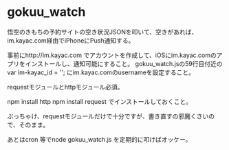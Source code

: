 # gokuu_watch

悟空のきもちの予約サイトの空き状況JSONを叩いて、空きがあれば、im.kayac.com経由でiPhoneにPush通知する。

事前にhttp://im.kayac.com でアカウントを作成して、iOSにim.kayac.comのアプリをインストールし、通知可能にすること。
gokuu_watch.jsの59行目付近の var im-kayac_id = ''; にim.kayac.comのusernameを設定すること。

requestモジュールとhttpモジュール必須。

npm install http
npm install request
でインストールしておくこと。

ぶっちゃけ、requestモジュールだけで十分ですが、書き直すの邪魔くさいので、そのまま。

あとはcron 等でnode gokuu_watch.js を定期的に叩けばオッケー。
